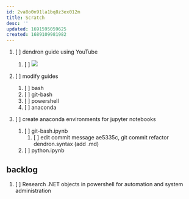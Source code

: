 ```yaml
---
id: 2va8o0n91la1bq8z3ex012m
title: Scratch
desc: ''
updated: 1691595059625
created: 1689109981982
---
```


1. [ ] dendron guide using YouTube
    1. [ ] ![](example.png)

1. [ ] modify guides
    1. [ ] bash
    1. [ ] git-bash
    1. [ ] powershell
    1. [ ] anaconda

1. [ ] create anaconda environments for jupyter notebooks
    1. [ ] git-bash.ipynb
        1. [ ] edit commit message ae5335c, git commit refactor dendron.syntax (add .md)
    1. [ ] python.ipynb

## backlog
1. [ ] Research .NET objects in powershell for automation and system administration